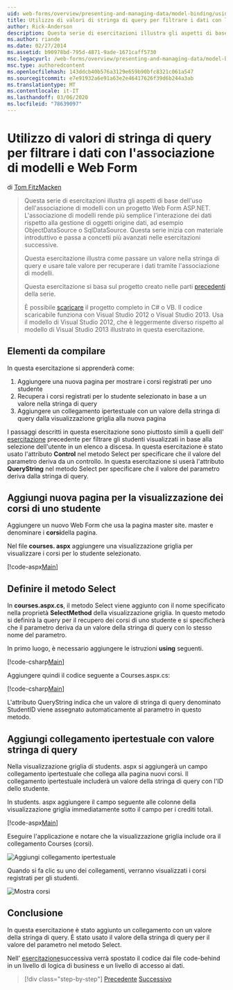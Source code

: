 ```yaml
---
uid: web-forms/overview/presenting-and-managing-data/model-binding/using-query-string-values-to-retrieve-data
title: Utilizzo di valori di stringa di query per filtrare i dati con l'associazione di modelli e Web Form | Microsoft Docs
author: Rick-Anderson
description: Questa serie di esercitazioni illustra gli aspetti di base dell'uso dell'associazione di modelli con un progetto Web Form ASP.NET. L'associazione di modelli rende più semplice l'interazione dei dati-...
ms.author: riande
ms.date: 02/27/2014
ms.assetid: b90978bd-795d-4871-9ade-1671caff5730
msc.legacyurl: /web-forms/overview/presenting-and-managing-data/model-binding/using-query-string-values-to-retrieve-data
msc.type: authoredcontent
ms.openlocfilehash: 143ddcb40b576a3129e659b90bfc8321c061a547
ms.sourcegitcommit: e7e91932a6e91a63e2e46417626f39d6b244a3ab
ms.translationtype: MT
ms.contentlocale: it-IT
ms.lasthandoff: 03/06/2020
ms.locfileid: "78639097"
---
```

# <a name="using-query-string-values-to-filter-data-with-model-binding-and-web-forms"></a>Utilizzo di valori di stringa di query per filtrare i dati con l'associazione di modelli e Web Form

di [Tom FitzMacken](https://github.com/tfitzmac)

> Questa serie di esercitazioni illustra gli aspetti di base dell'uso dell'associazione di modelli con un progetto Web Form ASP.NET. L'associazione di modelli rende più semplice l'interazione dei dati rispetto alla gestione di oggetti origine dati, ad esempio ObjectDataSource o SqlDataSource. Questa serie inizia con materiale introduttivo e passa a concetti più avanzati nelle esercitazioni successive.
> 
> Questa esercitazione illustra come passare un valore nella stringa di query e usare tale valore per recuperare i dati tramite l'associazione di modelli.
> 
> Questa esercitazione si basa sul progetto creato nelle parti [precedenti](retrieving-data.md) della serie.
> 
> È possibile [scaricare](https://go.microsoft.com/fwlink/?LinkId=286116) il progetto completo in C# o VB. Il codice scaricabile funziona con Visual Studio 2012 o Visual Studio 2013. Usa il modello di Visual Studio 2012, che è leggermente diverso rispetto al modello di Visual Studio 2013 illustrato in questa esercitazione.

## <a name="what-youll-build"></a>Elementi da compilare

In questa esercitazione si apprenderà come:

1. Aggiungere una nuova pagina per mostrare i corsi registrati per uno studente
2. Recupera i corsi registrati per lo studente selezionato in base a un valore nella stringa di query
3. Aggiungere un collegamento ipertestuale con un valore della stringa di query dalla visualizzazione griglia alla nuova pagina

I passaggi descritti in questa esercitazione sono piuttosto simili a quelli dell' [esercitazione](sorting-paging-and-filtering-data.md) precedente per filtrare gli studenti visualizzati in base alla selezione dell'utente in un elenco a discesa. In questa esercitazione è stato usato l'attributo **Control** nel metodo Select per specificare che il valore del parametro deriva da un controllo. In questa esercitazione si userà l'attributo **QueryString** nel metodo Select per specificare che il valore del parametro deriva dalla stringa di query.

## <a name="add-new-page-for-displaying-a-students-courses"></a>Aggiungi nuova pagina per la visualizzazione dei corsi di uno studente

Aggiungere un nuovo Web Form che usa la pagina master site. master e denominare i **corsi**della pagina.

Nel file **courses. aspx** aggiungere una visualizzazione griglia per visualizzare i corsi per lo studente selezionato.

[!code-aspx[Main](using-query-string-values-to-retrieve-data/samples/sample1.aspx)]

## <a name="define-the-select-method"></a>Definire il metodo Select

In **courses.aspx.cs**, il metodo Select viene aggiunto con il nome specificato nella proprietà **SelectMethod** della visualizzazione griglia. In questo metodo si definirà la query per il recupero dei corsi di uno studente e si specificherà che il parametro deriva da un valore della stringa di query con lo stesso nome del parametro.

In primo luogo, è necessario aggiungere le istruzioni **using** seguenti.

[!code-csharp[Main](using-query-string-values-to-retrieve-data/samples/sample2.cs)]

Aggiungere quindi il codice seguente a Courses.aspx.cs:

[!code-csharp[Main](using-query-string-values-to-retrieve-data/samples/sample3.cs)]

L'attributo QueryString indica che un valore di stringa di query denominato StudentID viene assegnato automaticamente al parametro in questo metodo.

## <a name="add-hyperlink-with-query-string-value"></a>Aggiungi collegamento ipertestuale con valore stringa di query

Nella visualizzazione griglia di students. aspx si aggiungerà un campo collegamento ipertestuale che collega alla pagina nuovi corsi. Il collegamento ipertestuale includerà un valore della stringa di query con l'ID dello studente.

In students. aspx aggiungere il campo seguente alle colonne della visualizzazione griglia immediatamente sotto il campo per i crediti totali.

[!code-aspx[Main](using-query-string-values-to-retrieve-data/samples/sample4.aspx?highlight=7-8)]

Eseguire l'applicazione e notare che la visualizzazione griglia include ora il collegamento Courses (corsi).

![Aggiungi collegamento ipertestuale](using-query-string-values-to-retrieve-data/_static/image1.png)

Quando si fa clic su uno dei collegamenti, verranno visualizzati i corsi registrati per gli studenti.

![Mostra corsi](using-query-string-values-to-retrieve-data/_static/image2.png)

## <a name="conclusion"></a>Conclusione

In questa esercitazione è stato aggiunto un collegamento con un valore della stringa di query. È stato usato il valore della stringa di query per il valore del parametro nel metodo Select.

Nell' [esercitazione](adding-business-logic-layer.md)successiva verrà spostato il codice dai file code-behind in un livello di logica di business e un livello di accesso ai dati.

> [!div class="step-by-step"]
> [Precedente](integrating-jquery-ui.md)
> [Successivo](adding-business-logic-layer.md)
